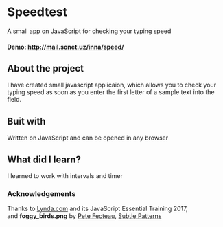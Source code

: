# Speedtest
A small app on JavaScript for checking your typing speed 

#### Demo: http://mail.sonet.uz/inna/speed/
## About the project
I have created small javascript applicaion, which allows you to check your typing speed as soon as you enter the first letter of a sample text into the field.
## Buit with 
Written on JavaScript and can be opened in any browser
## What did I learn?
I learned to work with intervals and timer
### Acknowledgements
Thanks to <a href="https://www.lynda.com">Lynda.com</a> and its JavaScript Essential Training 2017, <br>
and <b>foggy_birds.png</b> by <a href="http://buttonpresser.com">Pete Fecteau</a>, <a href="https://www.toptal.com/designers/subtlepatterns/?s=birds">Subtle Patterns</a>

